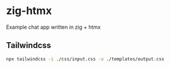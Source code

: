 # zig-htmx
Example chat app written in zig + htmx


## Tailwindcss
```bash
npx tailwindcss -i ./css/input.css -o ./templates/output.css
```
